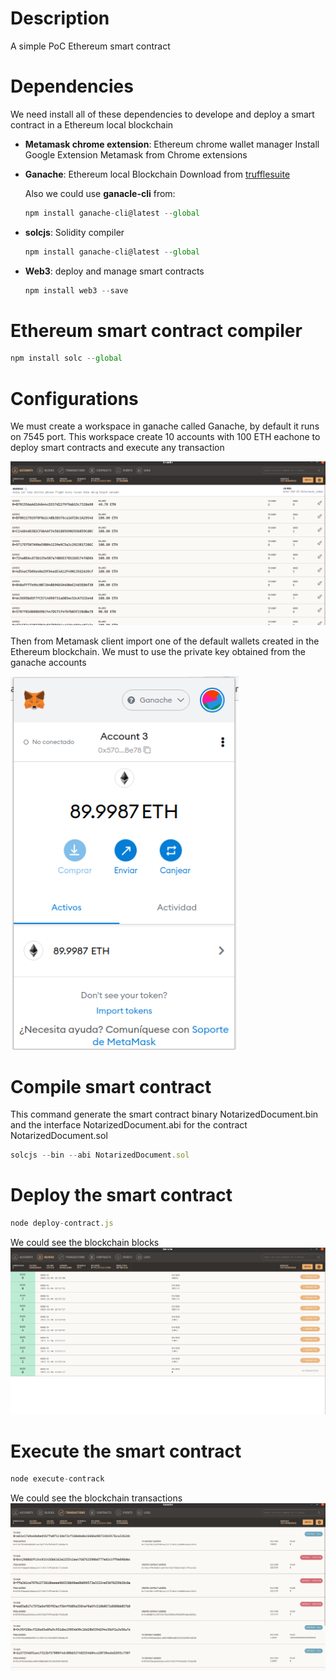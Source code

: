 # Description
A simple PoC Ethereum smart contract

# Dependencies
We need install all of these dependencies to develope and deploy a smart contract in a Ethereum local blockchain

- **Metamask chrome extension**: Ethereum chrome wallet manager
  Install Google Extension Metamask from Chrome extensions

- **Ganache**: Ethereum local Blockchain
    Download from [trufflesuite](https://www.trufflesuite.com/ganache) 

  Also we could use **ganacle-cli** from:
  ```javascript
  npm install ganache-cli@latest --global
  ```

- **solcjs**: Solidity compiler
  ```javascript
  npm install ganache-cli@latest --global
  ```

- **Web3**: deploy and manage smart contracts
  ```javascript
  npm install web3 --save
  ```

# Ethereum smart contract compiler
  ```javascript
  npm install solc --global
  ```

# Configurations
We must create a workspace in ganache called Ganache, by default it runs on 7545 port. This workspace create 10 accounts with 100 ETH eachone to deploy smart contracts and execute any transaction

![alt text](images/ganache_accounts.png "Ganache Accounts")

Then from Metamask client import one of the default wallets created in the Ethereum blockchain. We must to use the private key obtained from the ganache accounts

![alt text](images/Metamask.png "Metamask Client")

# Compile smart contract
This command generate the smart contract binary NotarizedDocument.bin and the interface NotarizedDocument.abi for the contract NotarizedDocument.sol

```javascript
solcjs --bin --abi NotarizedDocument.sol
```

# Deploy the smart contract
```javascript
node deploy-contract.js
```

We could see the blockchain blocks
![alt text](images/ganache_blocks.png "Blockchain blocks")

# Execute the smart contract

```javascript
node execute-contrack
```

We could see the blockchain transactions
![alt text](images/ganache_transactions.png "Blockchain transactions")